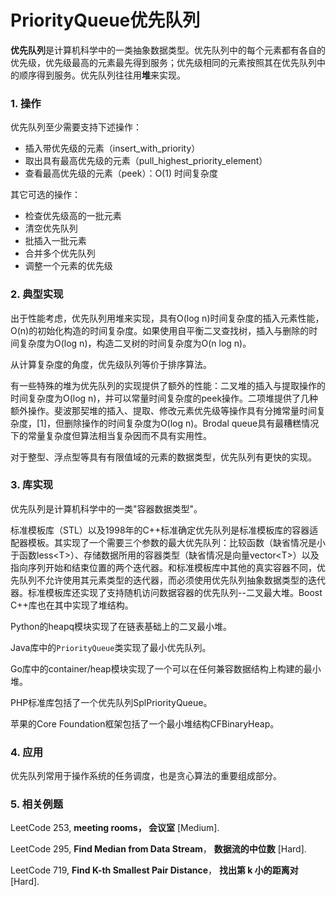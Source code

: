 # PriorityQueue优先队列

 **优先队列**是计算机科学中的一类抽象数据类型。优先队列中的每个元素都有各自的优先级，优先级最高的元素最先得到服务；优先级相同的元素按照其在优先队列中的顺序得到服务。优先队列往往用**堆**来实现。

### 1. 操作

优先队列至少需要支持下述操作：

* 插入带优先级的元素（insert\_with\_priority）
* 取出具有最高优先级的元素（pull\_highest\_priority\_element）
* 查看最高优先级的元素（peek）：O\(1\) 时间复杂度

其它可选的操作：

* 检查优先级高的一批元素
* 清空优先队列
* 批插入一批元素
* 合并多个优先队列
* 调整一个元素的优先级

### 2. 典型实现

出于性能考虑，优先队列用堆来实现，具有O\(log n\)时间复杂度的插入元素性能，O\(n\)的初始化构造的时间复杂度。如果使用自平衡二叉查找树，插入与删除的时间复杂度为O\(log n\)，构造二叉树的时间复杂度为O\(n log n\)。

从计算复杂度的角度，优先级队列等价于排序算法。

有一些特殊的堆为优先队列的实现提供了额外的性能：二叉堆的插入与提取操作的时间复杂度为O\(log n\)，并可以常量时间复杂度的peek操作。二项堆提供了几种额外操作。斐波那契堆的插入、提取、修改元素优先级等操作具有分摊常量时间复杂度，\[1\]，但删除操作的时间复杂度为O\(log n\)。Brodal queue具有最糟糕情况下的常量复杂度但算法相当复杂因而不具有实用性。

对于整型、浮点型等具有有限值域的元素的数据类型，优先队列有更快的实现。

### 3. 库实现

优先队列是计算机科学中的一类"容器数据类型"。

标准模板库（STL）以及1998年的C++标准确定优先队列是标准模板库的容器适配器模板。其实现了一个需要三个参数的最大优先队列：比较函数（缺省情况是小于函数less&lt;T&gt;）、存储数据所用的容器类型（缺省情况是向量vector&lt;T&gt;）以及指向序列开始和结束位置的两个迭代器。和标准模板库中其他的真实容器不同，优先队列不允许使用其元素类型的迭代器，而必须使用优先队列抽象数据类型的迭代器。标准模板库还实现了支持随机访问数据容器的优先队列--二叉最大堆。Boost C++库也在其中实现了堆结构。

Python的heapq模块实现了在链表基础上的二叉最小堆。

Java库中的`PriorityQueue`类实现了最小优先队列。

Go库中的container/heap模块实现了一个可以在任何兼容数据结构上构建的最小堆。

PHP标准库包括了一个优先队列SplPriorityQueue。

苹果的Core Foundation框架包括了一个最小堆结构CFBinaryHeap。

### 4. 应用

 优先队列常用于操作系统的任务调度，也是贪心算法的重要组成部分。

### 5. 相关例题 

LeetCode 253, **meeting rooms， 会议室** \[Medium\].

LeetCode 295, **Find Median from Data Stream**， **数据流的中位数** \[Hard\].

LeetCode 719, **Find K-th Smallest Pair Distance**， **找出第 k 小的距离对** \[Hard\].

